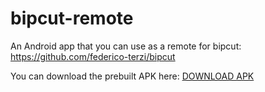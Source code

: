 # bipcut-remote
An Android app that you can use as a remote for bipcut: https://github.com/federico-terzi/bipcut

You can download the prebuilt APK here: [DOWNLOAD APK](https://github.com/federico-terzi/bipcut-remote/raw/master/app/release/bipcut.apk)
